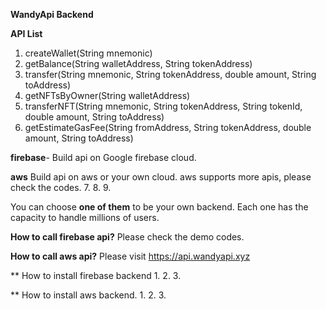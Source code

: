 **WandyApi Backend**

**API List**
1. createWallet(String mnemonic)
2. getBalance(String walletAddress, String tokenAddress)
3. transfer(String mnemonic, String tokenAddress, double amount, String toAddress)
4. getNFTsByOwner(String walletAddress)
5. transferNFT(String mnemonic, String tokenAddress, String tokenId, double amount, String toAddress)
6. getEstimateGasFee(String fromAddress, String tokenAddress, double amount, String toAddress)

**firebase**- 
  Build api on Google firebase cloud.
  
**aws**
  Build api on aws or your own cloud.
  aws supports more apis, please check the codes.
  7.
  8.
  9.

You can choose **one of them** to be your own backend. 
Each one has the capacity to handle millions of users.

**How to call firebase api?** 
  Please check the demo codes.
   
**How to call aws api?**
  Please visit https://api.wandyapi.xyz

** How to install firebase backend
1.
2.
3.

** How to install aws backend.
1.
2.
3.
